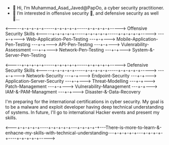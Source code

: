 - 🤝 Hi, I’m Muhammad_Asad_Javed@PapOo, a cyber security practitioner.
- 👀 I’m interested in offensive security 🔋, and defensive security as well 🔗...

<-----+-+-+-+-+-----+-+-+-+-+-----+-+-+-+-+----->
            Offensive Security Skills
<-----+-+-+-+-+-----+-+-+-+-+-----+-+-+-+-+----->
---+-+--->  Web-Application-Pen-Testing
---+-+--->  Mobile-Application-Pen-Testing
---+-+--->  API-Pen-Testing
---+-+--->  Vulenrability-Assessment
---+-+--->  Network-Pen-Testing
---+-+--->  System-&-Server-Pen-Testing


<-----+-+-+-+-+-----+-+-+-+-+-----+-+-+-+-+----->
            Defensive Security Skills
<-----+-+-+-+-+-----+-+-+-+-+-----+-+-+-+-+----->
---+-+--->  Network-Security
---+-+--->  Endpoint-Security
---+-+--->  Application-Server-Security
---+-+--->  Threat-Modelling
---+-+--->  Patch-Management
---+-+--->  Vulnerability-Management
---+-+--->  IAM-&-PAM-Managment
---+-+--->  Disaster-&-Data-Recovery

I'm preparing for the international certifications in cyber security. My goal is to be a malware and exploit developer having deep technical understanding of systems. In future, I'll go to international Hacker events and present my skills.

<---+-+-+-+-+----+-+-+-+-+---+-+-+-+-+---There-is-more-to-learn-&-enhacne-my-skills-with-technical-understanding---+-+-+-+-+---+-+-+-+-+----+-+-+-+-+----->

<!---
PapOo0341/PapOo0341 is a ✨ special ✨ repository because its `README.md` (this file) appears on your GitHub profile.
You can click the Preview link to take a look at your changes.
--->
